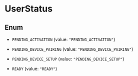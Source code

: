 

# UserStatus

## Enum


* `PENDING_ACTIVATION` (value: `"PENDING_ACTIVATION"`)

* `PENDING_DEVICE_PAIRING` (value: `"PENDING_DEVICE_PAIRING"`)

* `PENDING_DEVICE_SETUP` (value: `"PENDING_DEVICE_SETUP"`)

* `READY` (value: `"READY"`)



